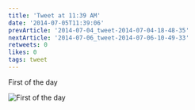 ```yaml
---
title: 'Tweet at 11:39 AM'
date: '2014-07-05T11:39:06'
prevArticle: '2014-07-04_tweet-2014-07-04-18-48-35'
nextArticle: '2014-07-06_tweet-2014-07-06-10-49-33'
retweets: 0
likes: 0
tags: tweet
---
```

First of the day

![First of the day](/images/insta_02.jpg "First of the day")